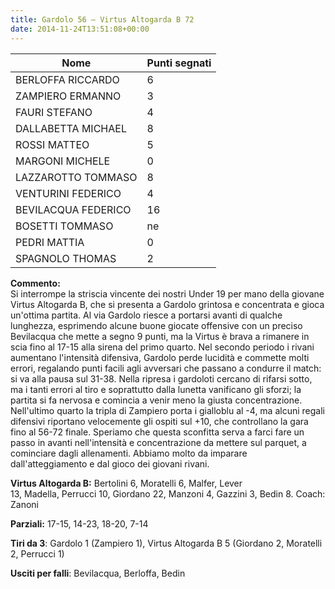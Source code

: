 ```yaml
---
title: Gardolo 56 – Virtus Altogarda B 72
date: 2014-11-24T13:51:08+00:00
---
```

| **Nome** | **Punti segnati** |
| -------- | ----------------- |
| BERLOFFA RICCARDO | 6 |
| ZAMPIERO ERMANNO | 3 |
| FAURI STEFANO | 4 |
| DALLABETTA MICHAEL | 8 |
| ROSSI MATTEO | 5 |
| MARGONI MICHELE | 0 |
| LAZZAROTTO TOMMASO | 8 |
| VENTURINI FEDERICO | 4 |
| BEVILACQUA FEDERICO | 16 |
| BOSETTI TOMMASO | ne |
| PEDRI MATTIA | 0 |
| SPAGNOLO THOMAS | 2 |

**Commento:**  
Si interrompe la striscia vincente dei nostri Under 19 per mano della giovane Virtus Altogarda B, che si presenta a Gardolo grintosa e concentrata e gioca un'ottima partita. Al via Gardolo riesce a portarsi avanti di qualche lunghezza, esprimendo alcune buone giocate offensive con un preciso Bevilacqua che mette a segno 9 punti, ma la Virtus è brava a rimanere in scia fino al 17-15 alla sirena del primo quarto. Nel secondo periodo i rivani aumentano l'intensità difensiva, Gardolo perde lucidità e commette molti errori, regalando punti facili agli avversari che passano a condurre il match: si va alla pausa sul 31-38. Nella ripresa i gardoloti cercano di rifarsi sotto, ma i tanti errori al tiro e soprattutto dalla lunetta vanificano gli sforzi; la partita si fa nervosa e comincia a venir meno la giusta concentrazione. Nell'ultimo quarto la tripla di Zampiero porta i gialloblu al -4, ma alcuni regali difensivi riportano velocemente gli ospiti sul +10, che controllano la gara fino al 56-72 finale. Speriamo che questa sconfitta serva a farci fare un passo in avanti nell'intensità e concentrazione da mettere sul parquet, a cominciare dagli allenamenti. Abbiamo molto da imparare dall'atteggiamento e dal gioco dei giovani rivani.

**Virtus Altogarda B:** Bertolini 6, Moratelli 6, Malfer, Lever 13, Madella, Perrucci 10, Giordano 22, Manzoni 4, Gazzini 3, Bedin 8. Coach: Zanoni

**Parziali:** 17-15, 14-23, 18-20, 7-14

**Tiri da 3**: Gardolo 1 (Zampiero 1), Virtus Altogarda B 5 (Giordano 2, Moratelli 2, Perrucci 1)

**Usciti per falli**: Bevilacqua, Berloffa, Bedin
